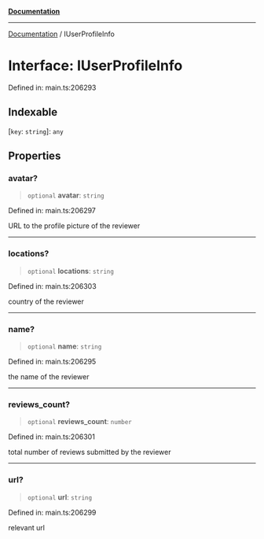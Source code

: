 [**Documentation**](../README.md)

***

[Documentation](../README.md) / IUserProfileInfo

# Interface: IUserProfileInfo

Defined in: main.ts:206293

## Indexable

\[`key`: `string`\]: `any`

## Properties

### avatar?

> `optional` **avatar**: `string`

Defined in: main.ts:206297

URL to the profile picture of the reviewer

***

### locations?

> `optional` **locations**: `string`

Defined in: main.ts:206303

country of the reviewer

***

### name?

> `optional` **name**: `string`

Defined in: main.ts:206295

the name of the reviewer

***

### reviews\_count?

> `optional` **reviews\_count**: `number`

Defined in: main.ts:206301

total number of reviews submitted by the reviewer

***

### url?

> `optional` **url**: `string`

Defined in: main.ts:206299

relevant url
